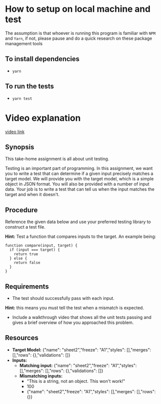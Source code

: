 # How to setup on local machine and test
The assumption is that whoever  is running this program is familiar with `NPM` and `Yarn`, if not, please pause and do a quick research on these package management tools

## To install dependencies
- `yarn`

## To run the tests
- `yarn test`

# Video explanation 
[video link](https://www.loom.com/share/dd5a0b2c568a4914b0290f873068a294)

## Synopsis
This take-home assignment is all about unit testing.

Testing is an important part of programming. In this assignment, we want you to write a test that can determine if a given
input precisely matches a target model. We will provide you with the target model, which is a simple object in JSON format.
You will also be provided with a number of input data. Your job is to write a test that can tell us when the input matches
the target and when it doesn't.

## Procedure
Reference the given data below and use your preferred testing library to construct a test file.

**Hint:** Test a function that compares inputs to the target. An example being:
```
function compare(input, target) {
  if (input === target) {
    return true
  } else {
    return false
  }
}
```

## Requirements
- The test should successfully pass with each input. 

**Hint:** this means you must tell the test when a mismatch is expected.
- Include a walkthrough video that shows all the unit tests passing and gives a brief overview of how you approached this problem.

## Resources
- **Target Model:** {"name": "sheet2","freeze": "A1","styles": [],"merges": [],"rows": {},"validations": []}
- **Inputs:**
  - **Matching input:** {"name": "sheet2","freeze": "A1","styles": [],"merges": [],"rows": {},"validations": []}
  - **Mismatching inputs:**
    - "This is a string, not an object. This won't work!"
    - 100
    - {"name": "sheet2","freeze": "A1","styles": [],"merges": [],"rows": {}}